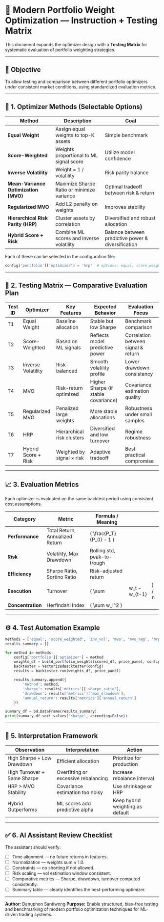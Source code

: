 # 📘 Modern Portfolio Weight Optimization — Instruction + Testing Matrix

This document expands the optimizer design with a **Testing Matrix** for systematic evaluation of portfolio weighting strategies.

---

## 🎯 Objective

To allow testing and comparison between different portfolio optimizers under consistent market conditions, using standardized evaluation metrics.

---

## 🧩 1. Optimizer Methods (Selectable Options)

| Method                               | Description                                | Goal                                               |
| ------------------------------------ | ------------------------------------------ | -------------------------------------------------- |
| **Equal Weight**                     | Assign equal weights to top-K assets       | Simple benchmark                                   |
| **Score-Weighted**                   | Weights proportional to ML signal score    | Utilize model confidence                           |
| **Inverse Volatility**               | Weight = 1 / volatility                    | Risk parity balance                                |
| **Mean-Variance Optimization (MVO)** | Maximize Sharpe Ratio or minimize variance | Optimal tradeoff between risk & return             |
| **Regularized MVO**                  | Add L2 penalty on weights                  | Improves stability                                 |
| **Hierarchical Risk Parity (HRP)**   | Cluster assets by correlation              | Diversified and robust allocation                  |
| **Hybrid Score + Risk**              | Combine ML scores and inverse volatility   | Balance between predictive power & diversification |

Each of these can be selected in the configuration file:

```python
config['portfolio']['optimizer'] = 'hrp'  # options: equal, score_weighted, inv_vol, mvo, mvo_reg, hrp, hybrid
```

---

## 🧠 2. Testing Matrix — Comparative Evaluation Plan

| Test ID | Optimizer           | Key Features               | Expected Behavior                    | Evaluation Focus                    |
| ------- | ------------------- | -------------------------- | ------------------------------------ | ----------------------------------- |
| T1      | Equal Weight        | Baseline allocation        | Stable but low Sharpe                | Benchmark comparison                |
| T2      | Score-Weighted      | Based on ML signals        | Reflects model predictive power      | Correlation between signal & return |
| T3      | Inverse Volatility  | Risk-balanced              | Smooth volatility profile            | Lower drawdown consistency          |
| T4      | MVO                 | Risk-return optimized      | Higher Sharpe (if stable covariance) | Covariance estimation quality       |
| T5      | Regularized MVO     | Penalized large weights    | More stable allocations              | Robustness under small samples      |
| T6      | HRP                 | Hierarchical risk clusters | Diversified and low turnover         | Regime robustness                   |
| T7      | Hybrid Score + Risk | Weighted by signal × risk  | Adaptive tradeoff                    | Best practical compromise           |

---

## 📈 3. Evaluation Metrics

Each optimizer is evaluated on the same backtest period using consistent cost assumptions.

| Category          | Metric                          | Formula / Meaning           |               |       |
| ----------------- | ------------------------------- | --------------------------- | ------------- | ----- |
| **Performance**   | Total Return, Annualized Return | ( \frac{P_T}{P_0} - 1 )     |               |       |
| **Risk**          | Volatility, Max Drawdown        | Rolling std, peak-to-trough |               |       |
| **Efficiency**    | Sharpe Ratio, Sortino Ratio     | Risk-adjusted return        |               |       |
| **Execution**     | Turnover                        | ( \sum                      | w_t - w_{t-1} | ) / n |
| **Concentration** | Herfindahl Index                | ( \sum w_i^2 )              |               |       |

---

## ⚙️ 4. Test Automation Example

```python
methods = ['equal', 'score_weighted', 'inv_vol', 'mvo', 'mvo_reg', 'hrp', 'hybrid']
results_summary = []

for method in methods:
    config['portfolio']['optimizer'] = method
    weights_df = build_portfolio_weights(scored_df, price_panel, config)
    backtester = VectorizedBacktester(config)
    results = backtester.run(weights_df, price_panel)

    results_summary.append({
        'method': method,
        'sharpe': results['metrics']['sharpe_ratio'],
        'drawdown': results['metrics']['max_drawdown'],
        'annual_return': results['metrics']['annual_return']
    })

summary_df = pd.DataFrame(results_summary)
print(summary_df.sort_values('sharpe', ascending=False))
```

---

## 🧩 5. Interpretation Framework

| Observation                 | Interpretation                       | Action                           |
| --------------------------- | ------------------------------------ | -------------------------------- |
| High Sharpe + Low Drawdown  | Efficient allocation                 | Prioritize for production        |
| High Turnover + Same Sharpe | Overfitting or excessive rebalancing | Increase rebalance interval      |
| HRP > MVO Stability         | Covariance estimation too noisy      | Use shrinkage or HRP             |
| Hybrid Outperforms          | ML scores add predictive alpha       | Keep hybrid weighting as default |

---

## ✅ 6. AI Assistant Review Checklist

The assistant should verify:

* [ ] Time alignment — no future returns in features.
* [ ] Normalization — weights sum ≈ 1.0.
* [ ] Constraints — no shorting if not allowed.
* [ ] Risk scaling — vol estimation window consistent.
* [ ] Comparative metrics — Sharpe, drawdown, turnover computed consistently.
* [ ] Summary table — clearly identifies the best-performing optimizer.

---

**Author:** Danuphon Santiwong
**Purpose:** Enable structured, bias-free testing and benchmarking of modern portfolio optimization techniques for ML-driven trading systems.